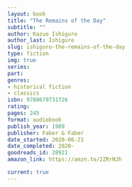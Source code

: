 ```yaml
---
layout: book
title: "The Remains of the Day"
subtitle: ""
author: Kazuo Ishiguro
author_last: Ishiguro
slug: ishiguro-the-remains-of-the-day
type: fiction
img: true
series: 
part: 
genres:
- historical fiction
- classics
isbn: 9780679731726
rating: 
pages: 245
format: audiobook
publish_year: 1989
publisher: Faber & Faber
date_started: 2020-06-21
date_completed: 2020-
goodreads_id: 28921
amazon_link: https://amzn.to/2ZRrNJh

current: true
---
```


